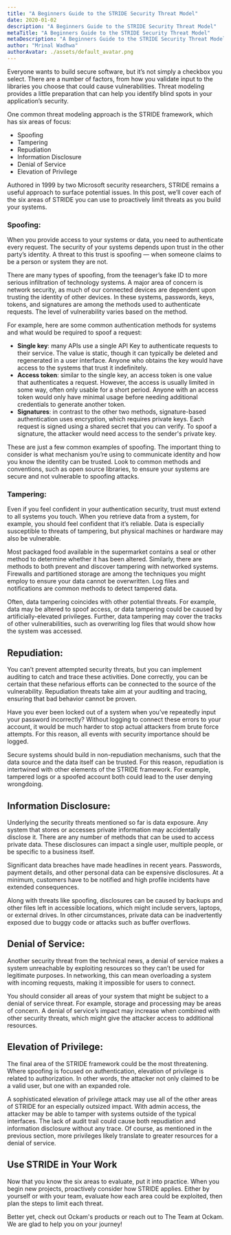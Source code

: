 ```yaml
---
title: "A Beginners Guide to the STRIDE Security Threat Model"
date: 2020-01-02
description: "A Beginners Guide to the STRIDE Security Threat Model"
metaTitle: "A Beginners Guide to the STRIDE Security Threat Model"
metaDescription: "A Beginners Guide to the STRIDE Security Threat Model"
author: "Mrinal Wadhwa"
authorAvatar: ./assets/default_avatar.png
---
```


Everyone wants to build secure software, but it’s not simply a checkbox you select. There are a number of factors, from how you validate input to the libraries you choose that could cause vulnerabilities. Threat modeling provides a little preparation that can help you identify blind spots in your application’s security.

One common threat modeling approach is the STRIDE framework, which has six areas of focus:

- Spoofing
- Tampering
- Repudiation
- Information Disclosure
- Denial of Service
- Elevation of Privilege

Authored in 1999 by two Microsoft security researchers, STRIDE remains a useful approach to surface potential issues. In this post, we’ll cover each of the six areas of STRIDE you can use to proactively limit threats as you build your systems.

### Spoofing:
When you provide access to your systems or data, you need to authenticate every request. The security of your systems depends upon trust in the other party’s identity. A threat to this trust is spoofing — when someone claims to be a person or system they are not.

There are many types of spoofing, from the teenager’s fake ID to more serious infiltration of technology systems. A major area of concern is network security, as much of our connected devices are dependent upon trusting the identity of other devices. In these systems, passwords, keys, tokens, and signatures are among the methods used to authenticate requests. The level of vulnerability varies based on the method.

For example, here are some common authentication methods for systems and what would be required to spoof a request:

- **Single key**: many APIs use a single API Key to authenticate requests to their service. The value is static, though it can typically be deleted and regenerated in a user interface. Anyone who obtains the key would have access to the systems that trust it indefinitely.
- **Access token**: similar to the single key, an access token is one value that authenticates a request. However, the access is usually limited in some way, often only usable for a short period. Anyone with an access token would only have minimal usage before needing additional credentials to generate another token.
- **Signatures**: in contrast to the other two methods, signature-based authentication uses encryption, which requires private keys. Each request is signed using a shared secret that you can verify. To spoof a signature, the attacker would need access to the sender's private key.

These are just a few common examples of spoofing. The important thing to consider is what mechanism you’re using to communicate identity and how you know the identity can be trusted. Look to common methods and conventions, such as open source libraries, to ensure your systems are secure and not vulnerable to spoofing attacks.

### Tampering:

Even if you feel confident in your authentication security, trust must extend to all systems you touch. When you retrieve data from a system, for example, you should feel confident that it’s reliable. Data is especially susceptible to threats of tampering, but physical machines or hardware may also be vulnerable.

Most packaged food available in the supermarket contains a seal or other method to determine whether it has been altered. Similarly, there are methods to both prevent and discover tampering with networked systems. Firewalls and partitioned storage are among the techniques you might employ to ensure your data cannot be overwritten. Log files and notifications are common methods to detect tampered data.

Often, data tampering coincides with other potential threats. For example, data may be altered to spoof access, or data tampering could be caused by artificially-elevated privileges. Further, data tampering may cover the tracks of other vulnerabilities, such as overwriting log files that would show how the system was accessed.

## Repudiation:

You can’t prevent attempted security threats, but you can implement auditing to catch and trace these activities. Done correctly, you can be certain that these nefarious efforts can be connected to the source of the vulnerability. Repudiation threats take aim at your auditing and tracing, ensuring that bad behavior cannot be proven.

Have you ever been locked out of a system when you’ve repeatedly input your password incorrectly? Without logging to connect these errors to your account, it would be much harder to stop actual attackers from brute force attempts. For this reason, all events with security importance should be logged.

Secure systems should build in non-repudiation mechanisms, such that the data source and the data itself can be trusted. For this reason, repudiation is intertwined with other elements of the STRIDE framework. For example, tampered logs or a spoofed account both could lead to the user denying wrongdoing.

## Information Disclosure:

Underlying the security threats mentioned so far is data exposure. Any system that stores or accesses private information may accidentally disclose it. There are any number of methods that can be used to access private data. These disclosures can impact a single user, multiple people, or be specific to a business itself.

Significant data breaches have made headlines in recent years. Passwords, payment details, and other personal data can be expensive disclosures. At a minimum, customers have to be notified and high profile incidents have extended consequences.

Along with threats like spoofing, disclosures can be caused by backups and other files left in accessible locations, which might include servers, laptops, or external drives. In other circumstances, private data can be inadvertently exposed due to buggy code or attacks such as buffer overflows.

## Denial of Service:

Another security threat from the technical news, a denial of service makes a system unreachable by exploiting resources so they can’t be used for legitimate purposes. In networking, this can mean overloading a system with incoming requests, making it impossible for users to connect.

You should consider all areas of your system that might be subject to a denial of service threat. For example, storage and processing may be areas of concern. A denial of service’s impact may increase when combined with other security threats, which might give the attacker access to additional resources.

## Elevation of Privilege:

The final area of the STRIDE framework could be the most threatening. Where spoofing is focused on authentication, elevation of privilege is related to authorization. In other words, the attacker not only claimed to be a valid user, but one with an expanded role.

A sophisticated elevation of privilege attack may use all of the other areas of STRIDE for an especially outsized impact. With admin access, the attacker may be able to tamper with systems outside of the typical interfaces. The lack of audit trail could cause both repudiation and information disclosure without any trace. Of course, as mentioned in the previous section, more privileges likely translate to greater resources for a denial of service.

## Use STRIDE in Your Work

Now that you know the six areas to evaluate, put it into practice. When you begin new projects, proactively consider how STRIDE applies. Either by yourself or with your team, evaluate how each area could be exploited, then plan the steps to limit each threat.

Better yet, check out Ockam's products or reach out to The Team at Ockam. We are glad to help you on your journey!
